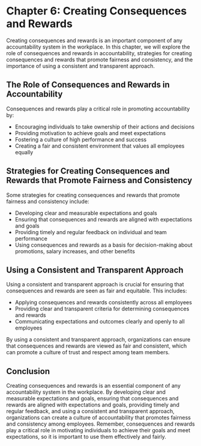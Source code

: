 Chapter 6: Creating Consequences and Rewards
============================================

Creating consequences and rewards is an important component of any accountability system in the workplace. In this chapter, we will explore the role of consequences and rewards in accountability, strategies for creating consequences and rewards that promote fairness and consistency, and the importance of using a consistent and transparent approach.

The Role of Consequences and Rewards in Accountability
------------------------------------------------------

Consequences and rewards play a critical role in promoting accountability by:

* Encouraging individuals to take ownership of their actions and decisions
* Providing motivation to achieve goals and meet expectations
* Fostering a culture of high performance and success
* Creating a fair and consistent environment that values all employees equally

Strategies for Creating Consequences and Rewards that Promote Fairness and Consistency
--------------------------------------------------------------------------------------

Some strategies for creating consequences and rewards that promote fairness and consistency include:

* Developing clear and measurable expectations and goals
* Ensuring that consequences and rewards are aligned with expectations and goals
* Providing timely and regular feedback on individual and team performance
* Using consequences and rewards as a basis for decision-making about promotions, salary increases, and other benefits

Using a Consistent and Transparent Approach
-------------------------------------------

Using a consistent and transparent approach is crucial for ensuring that consequences and rewards are seen as fair and equitable. This includes:

* Applying consequences and rewards consistently across all employees
* Providing clear and transparent criteria for determining consequences and rewards
* Communicating expectations and outcomes clearly and openly to all employees

By using a consistent and transparent approach, organizations can ensure that consequences and rewards are viewed as fair and consistent, which can promote a culture of trust and respect among team members.

Conclusion
----------

Creating consequences and rewards is an essential component of any accountability system in the workplace. By developing clear and measurable expectations and goals, ensuring that consequences and rewards are aligned with expectations and goals, providing timely and regular feedback, and using a consistent and transparent approach, organizations can create a culture of accountability that promotes fairness and consistency among employees. Remember, consequences and rewards play a critical role in motivating individuals to achieve their goals and meet expectations, so it is important to use them effectively and fairly.
